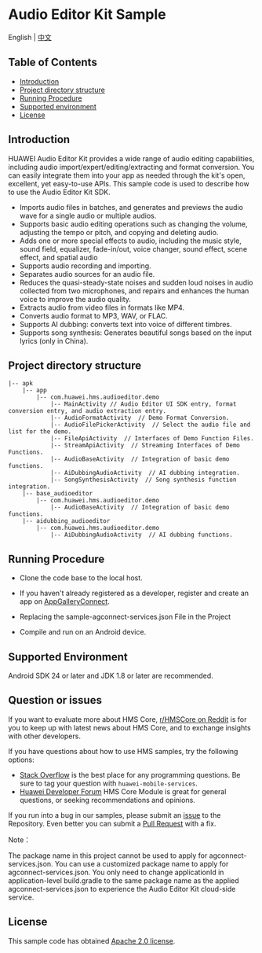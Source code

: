 # Audio Editor Kit Sample
English | [中文](README_ZH.md)

## Table of Contents

* [Introduction](#introduction)
* [Project directory structure](#project-directory-structure)
* [Running Procedure](#running-procedure)
* [Supported environment](#supported-environment)
* [License](#license)


## Introduction
HUAWEI Audio Editor Kit provides a wide range of audio editing capabilities, including audio import/expert/editing/extracting and format conversion. You can easily integrate them into your app as needed through the kit's open, excellent, yet easy-to-use APIs. This sample code is used to describe how to use the Audio Editor Kit SDK.

- Imports audio files in batches, and generates and previews the audio wave for a single audio or multiple audios.
- Supports basic audio editing operations such as changing the volume, adjusting the tempo or pitch, and copying and deleting audio.
- Adds one or more special effects to audio, including the music style, sound field, equalizer, fade-in/out, voice changer, sound effect, scene effect, and spatial audio
- Supports audio recording and importing.
- Separates audio sources for an audio file.
- Reduces the quasi-steady-state noises and sudden loud noises in audio collected from two microphones, and repairs and enhances the human voice to improve the audio quality.
- Extracts audio from video files in formats like MP4.
- Converts audio format to MP3, WAV, or FLAC.
- Supports AI dubbing: converts text into voice of different timbres.
- Supports song synthesis: Generates beautiful songs based on the input lyrics (only in China).


## Project directory structure

```
|-- apk
    |-- app
	    |-- com.huawei.hms.audioeditor.demo
		    |-- MainActivity // Audio Editor UI SDK entry, format conversion entry, and audio extraction entry.
	        |-- AudioFormatActivity  // Demo Format Conversion.
		    |-- AudioFilePickerActivity  // Select the audio file and list for the demo.
		    |-- FileApiActivity  // Interfaces of Demo Function Files.
		    |-- StreamApiActivity  // Streaming Interfaces of Demo Functions.
	        |-- AudioBaseActivity  // Integration of basic demo functions.
	        |-- AiDubbingAudioActivity  // AI dubbing integration.
	        |-- SongSynthesisActivity  // Song synthesis function integration.
	|-- base_audioeditor
	    |-- com.huawei.hms.audioeditor.demo
	        |-- AudioBaseActivity  // Integration of basic demo functions.
	|-- aidubbing_audioeditor
        |-- com.huawei.hms.audioeditor.demo
            |-- AiDubbingAudioActivity  // AI dubbing functions.
```


## Running Procedure
- Clone the code base to the local host.

- If you haven't already registered as a developer, register and create an app on [AppGalleryConnect](https://developer.huawei.com/consumer/cn/service/josp/agc/index.html).
- Replacing the sample-agconnect-services.json File in the Project
- Compile and run on an Android device.

## Supported Environment
Android SDK 24 or later and JDK 1.8 or later are recommended.

## Question or issues
If you want to evaluate more about HMS Core,
[r/HMSCore on Reddit](https://www.reddit.com/r/HuaweiDevelopers/) is for you to keep up with latest news about HMS Core, and to exchange insights with other developers.

If you have questions about how to use HMS samples, try the following options:
- [Stack Overflow](https://stackoverflow.com/questions/tagged/huawei-mobile-services?tab=Votes) is the best place for any programming questions. Be sure to tag your question with 
  `huawei-mobile-services`.
- [Huawei Developer Forum](https://forums.developer.huawei.com/forumPortal/en/home?fid=0101187876626530001) HMS Core Module is great for general questions, or seeking recommendations and opinions.

If you run into a bug in our samples, please submit an [issue](https://github.com/HMS-Core/hms-audio-editor-demo/issues) to the Repository. Even better you can submit a [Pull Request](https://github.com/HMS-Core/hms-audio-editor-demo/pulls) with a fix.

Note：

The package name in this project cannot be used to apply for agconnect-services.json. You can use a customized package name to apply for agconnect-services.json.
You only need to change applicationId in application-level build.gradle to the same package name as the applied agconnect-services.json to experience the Audio Editor Kit cloud-side service.

## License

This sample code has obtained [Apache 2.0 license](https://www.apache.org/licenses/LICENSE-2.0).
